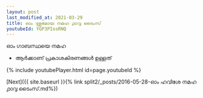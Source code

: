 ```yaml
---
layout: post
last_modified_at: 2021-03-29
title: ഓം ദുര്ലഭമായ നമഹ ൧൦൮ ടൈംസ്
youtubeId: YGP3PIosRNQ
---
```

 
 
 ഓം ഗാബസ്ഥയെ നമഹ 
 
 -  ആർക്കാണ് പ്രകാശകിരണങ്ങൾ ഉള്ളത് 
 
  
 
  
 
 
 
 
 
 


{% include youtubePlayer.html id=page.youtubeId %}
 
[Next]({{ site.baseurl }}{% link  split2/_posts/2016-05-28-ഓം ഹവിശേ നമഹ ൧൦൮ ടൈംസ്.md%})
 
